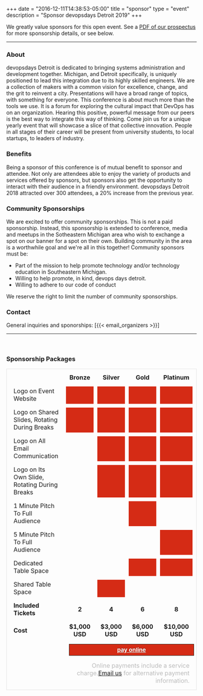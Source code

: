 +++
date = "2016-12-11T14:38:53-05:00"
title = "sponsor"
type = "event"
description = "Sponsor devopsdays Detroit 2019"
+++

We greatly value sponsors for this open event. See a <a href="https://assets.devopsdays.org/events/2019/detroit/prospectus.pdf">PDF of our prospectus</a> for more sponsorship details, or see below.
<style>
</style>
<hr>
<h3>About</h3>
<p>
devopsdays Detroit is dedicated to bringing systems administration and development together. Michigan, and Detroit specifically,
is uniquely positioned to lead this integration due to its highly skilled engineers. We are a collection of makers with a
common vision for excellence, change, and the grit to reinvent a city. Presentations will have a broad range of topics, with
something for everyone. This conference is about much more than the tools we use. It is a forum for exploring the cultural
impact that DevOps has on an organization. Hearing this positive, powerful message from our peers is the best way to
integrate this way of thinking. Come join us for a unique yearly event that will showcase a slice of that collective innovation.
People in all stages of their career will be present from university students, to local startups, to leaders of industry.
<h3>Benefits</h3>
<p>
Being a sponsor of this conference is of mutual benefit to sponsor and attendee. Not only are attendees able to enjoy the
variety of products and services offered by sponsors, but sponsors also get the opportunity to interact with their audience in
a friendly environment. devopsdays Detroit 2018 attracted over 300 attendees, a 20% increase from the previous year. 
<h3>Community Sponsorships</h3>
<p>
We are excited to offer community sponsorships. This is not a paid sponsorship.
Instead, this sponsorship is extended to conference, media and meetups in the Sotheastern 
Michigan area who wish to exchange a spot on our banner for a spot on
their own. Building community in the area is a worthwhile goal and we're all in
this together! Community sponsors must be:</p>
<ul>
<li> Part of the mission to help promote technology and/or technology education in Southeastern Michigan.</li>
<li> Willing to help promote, in kind, devops days detroit. </li>
<li> Willing to adhere to our code of conduct</li>
</ul>
<p>We reserve the right to limit the number of community sponsorships.</p>
<h3>Contact</h3>
General inquiries and sponorships:  [{{< email_organizers >}}]
<hr>
<div>
<h3 style="padding-top: 2em;">Sponsorship Packages</h3>
<table style="border: 1px solid rgba(0,0,0,0.1); border-spacing: 10px;border-collapse: separate;">
  <tr>
    <td></td>
    <td style="font-weight: bold; text-align: center">Bronze</td>
    <td style="font-weight: bold; text-align: center">Silver</td>
    <td style="font-weight: bold; text-align: center">Gold</td>
    <td style="font-weight: bold; text-align: center">Platinum</td>
  </tr>
  <tr>
    <td>Logo on Event Website</td>
     <td bgcolor="#D52B15"></td>
     <td bgcolor="#D52B15"></td>
     <td bgcolor="#D52B15"></td>
     <td bgcolor="#D52B15"></td>
  </tr>
  <tr>
    <td>Logo on Shared Slides, Rotating During Breaks</td>
     <td bgcolor="#D52B15"></td>
     <td bgcolor="#D52B15"></td>
     <td bgcolor="#D52B15"></td>
     <td bgcolor="#D52B15"></td>
  </tr>
  <tr>
    <td>Logo on All Email Communication</td>
     <td></td>
     <td bgcolor="#D52B15"></td>
     <td bgcolor="#D52B15"></td>
     <td bgcolor="#D52B15"></td>
  </tr>
  <tr>
    <td>Logo on Its Own Slide, Rotating During Breaks</td>
     <td></td>
     <td bgcolor="#D52B15"></td>
     <td bgcolor="#D52B15"></td>
     <td bgcolor="#D52B15"></td>
  </tr>
  <tr>
    <td>1 Minute Pitch To Full Audience</td>
     <td></td>
     <td></td>
     <td bgcolor="#D52B15"></td>
     <td></td>
  </tr>
  <tr>
    <td>5 Minute Pitch To Full Audience</td>
     <td></td>
     <td></td>
     <td></td>
     <td bgcolor="#D52B15"></td>
  </tr>
  <tr>
    <td>Dedicated Table Space</td>
     <td></td>
     <td></td>
     <td bgcolor="#D52B15"></td>
     <td bgcolor="#D52B15"></td>
  </tr>
  <tr>
    <td>Shared Table Space</td>
     <td></td>
     <td bgcolor="#D52B15"></td>
     <td></td>
     <td></td>
  </tr>
  <tr>
    <td style="font-weight: bold">Included Tickets</td>
    <td style="font-weight: bold; text-align: center">2</td>
    <td style="font-weight: bold; text-align: center">4</td>
    <td style="font-weight: bold; text-align: center">6</td>
    <td style="font-weight: bold; text-align: center">8</td>
  </tr>
  <tr>
    <td style="font-weight: bold">Cost</td>
    <td style="font-weight: bold; text-align: center">$1,000 USD</td>
    <td style="font-weight: bold; text-align: center">$3,000 USD</td>
    <td style="font-weight: bold; text-align: center">$6,000 USD</td>
    <td style="font-weight: bold; text-align: center">$10,000 USD</td>
  </tr>
  <tr>
    <td></td>
    <td colspan=4>
      <a href="/events/2019-detroit/sponsor-registration/" style="width: 100%; display: inline-block;  background-color:#D52B15;  padding: 5px; border:1px solid #241d13; color:#ffffff;font-size:15px;font-weight:bold;text-shadow:0px -1px 0px #7a2a1d; text-align: center">
       pay online
     </a>
    </td>
  </tr>
  <tr>
    <td></td>
    <td style="text-align: right; color: #bbb;" colspan=5>Online payments include a service charge.<a href="mailto:organizers-detroit-2019@devopsdays.org?subject=DevOpsDays%20Detroit%202019%20Sponsorship">Email us</a> for alternative payment information.</td>
  </tr>
</table>
